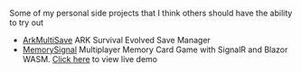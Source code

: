 Some of my personal side projects that I think others should have the ability to try out
- [ArkMultiSave](https://github.com/chrisK00/Fun/tree/master/ArkMultiSave) ARK Survival Evolved Save Manager
- [MemorySignal](https://github.com/chrisK00/Fun/tree/master/MemorySignal) Multiplayer Memory Card Game with SignalR and Blazor WASM. [Click here](https://chrispys.me/memory/) to view live demo 
